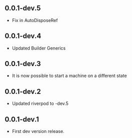 ## 0.0.1-dev.5

* Fix in AutoDisposeRef

## 0.0.1-dev.4

* Updated Builder Generics

## 0.0.1-dev.3

* It is now possible to start a machine on a different state

## 0.0.1-dev.2

* Updated riverpod to -dev.5

## 0.0.1-dev.1

* First dev version release.
